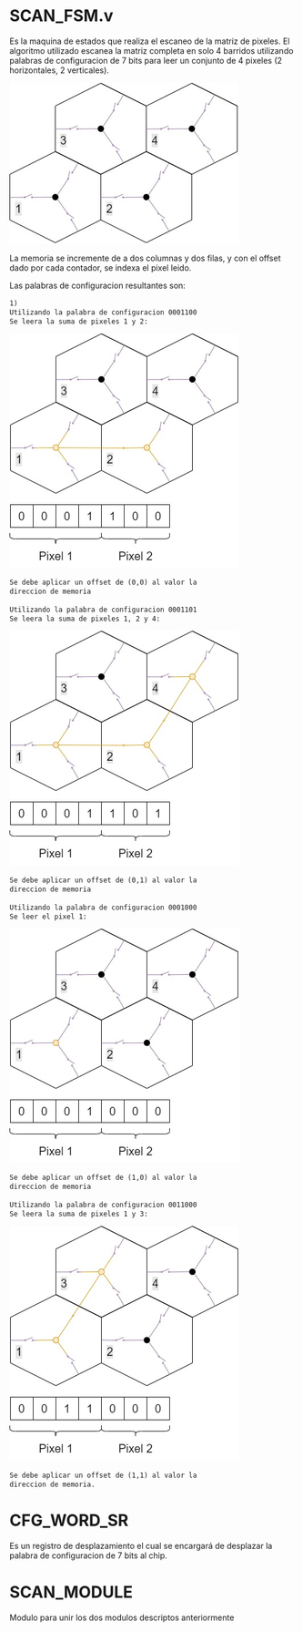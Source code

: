 

# SCAN_FSM.v

Es la maquina de estados que realiza el escaneo de la matriz de pixeles.
El algoritmo utilizado escanea la matriz completa en solo 4 barridos utilizando palabras de configuracion de 7 bits
para leer un conjunto de 4 pixeles (2 horizontales, 2 verticales).

![1718994372296](image/README/1718994372296.png)

La memoria se incremente de a dos columnas y dos filas, y con el offset dado por cada contador, se indexa el pixel leido.

Las palabras de configuracion resultantes son:

    1)
    Utilizando la palabra de configuracion 0001100
    Se leera la suma de pixeles 1 y 2:

![1718994271243](image/README/1718994271243.png)


    Se debe aplicar un offset de (0,0) al valor la
    direccion de memoria

    Utilizando la palabra de configuracion 0001101
    Se leera la suma de pixeles 1, 2 y 4:


![1718994278406](image/README/1718994278406.png)

    Se debe aplicar un offset de (0,1) al valor la
    direccion de memoria

    Utilizando la palabra de configuracion 0001000
    Se leer el pixel 1:

![1718994186021](image/README/1718994186021.png)



    Se debe aplicar un offset de (1,0) al valor la
    direccion de memoria

    Utilizando la palabra de configuracion 0011000
    Se leera la suma de pixeles 1 y 3:

![1718994257259](image/README/1718994257259.png)

    Se debe aplicar un offset de (1,1) al valor la
    direccion de memoria.

# CFG_WORD_SR

Es un registro de desplazamiento el cual se encargará de desplazar la palabra de configuracion de 7 bits al chip.

# SCAN_MODULE

Modulo para unir los dos modulos descriptos anteriormente
